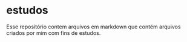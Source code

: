 # estudos
Esse repositório contem arquivos em markdown que contém arquivos criados por mim com fins de estudos.
